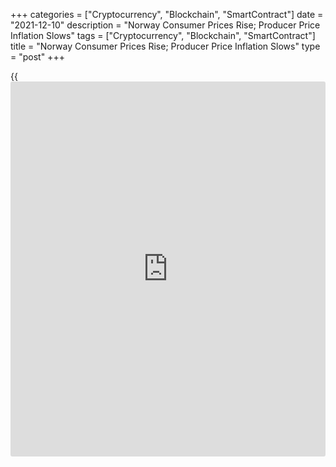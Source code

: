 +++
categories = ["Cryptocurrency", "Blockchain", "SmartContract"]
date = "2021-12-10"
description = "Norway Consumer Prices Rise; Producer Price Inflation Slows"
tags = ["Cryptocurrency", "Blockchain", "SmartContract"]
title = "Norway Consumer Prices Rise; Producer Price Inflation Slows"
type = "post"
+++

{{<iframe id="large-banner" src="https://www.bounty.group/#slide=16.0" width="100%" height="600" scrolling="no" style="border: 0px solid rgb(216, 221, 230); border-radius: 3px;">}}

Norway's consumer price inflation rose in November, while producer price
growth slowed, data from Statistics Norway showed on Friday.

The consumer price index rose 5.1 percent year-on-year in November,
after a 3.5 percent increase in October. Economists had expected prices
to rise 4.6 percent.

Prices for housing, water, electricity, gas and other fuels increased
16.1 percent yearly in November. Prices for restaurants and hotels, and
transport gained by 5.9 percent and 5.5 percent, respectively.

Prices for [health][1], and recreation and culture rose 2.9 percent and
2.7 percent, respectively.

Core inflation increased to 1.3 percent in November from 0.9 percent in
the preceding month. Economists had expected a rate of 1.2 percent.

On a month-on-month basis, consumer prices rose 0.8 percent in November,
after a 0.3 percent fall in the prior month. Economists had forecast a
0.5 percent increase.

The core CPI increased 0.1 percent monthly in November, after a 0.4
percent drop in the preceding month. Economists had expected a rise of
0.1 percent.

The EU measure of harmonized index of consumer prices, or HICP, rose 5.8
percent yearly in November and gained 0.9 percent a month ago.

Separate data from the statistical office showed that the producer price
index rose 58.6 percent annually in November, following a 60.8 percent
increase in October.

On a monthly basis, producer prices rose 3.0 percent in November, after
a 6.2 percent gain in the preceding month.

For comments and feedback [contact](https://www.playgroundfx.com/contact/): editorial@rtt[news](https://www.letsplayfx.com/blog/forex-news-website/).com

[Economic News][2]

 **What parts of the world are seeing the best (and worst) economic
performances lately? Click[here][3] to check out our [Econ Scorecard][3]
and find out! See up-to-the-moment [ranking](https://www.playgroundfx.com/blog/crypto-exchange-ranking/)s for the best and worst
performers in [GDP][4], [unemployment rate][5], [inflation][6] and much
more.**

   1. www.rtt[news](https://www.letsplayfx.com/blog/forex-news-website/).com/Content/Health.aspx
   2. www.rtt[news](https://www.letsplayfx.com/blog/forex-news-website/).com/Content/EconomicNews.aspx
   3. www.rtt[news](https://www.letsplayfx.com/blog/forex-news-website/).com/economic-scorecard/world-rank/unemployment-rate/highest-performance.aspx
   4. www.rtt[news](https://www.letsplayfx.com/blog/forex-news-website/).com/economic-scorecard/world-rank/GDP/highest-performance.aspx
   5. www.rtt[news](https://www.letsplayfx.com/blog/forex-news-website/).com/economic-scorecard/world-rank/unemployment-rate/lowest-performance.aspx
   6. www.rtt[news](https://www.letsplayfx.com/blog/forex-news-website/).com/economic-scorecard/world-rank/CPI/highest-performance.aspx